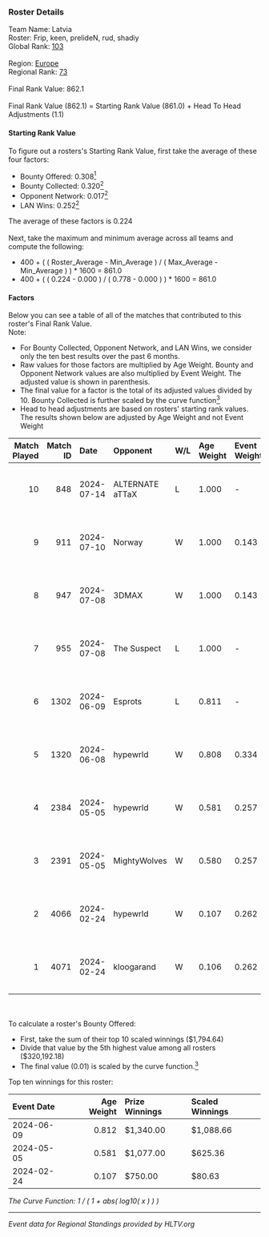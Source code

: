 ### Roster Details<br />
Team Name: Latvia<br />
Roster: Frip, keen, prelideN, rud, shadiy<br />
Global Rank: [103](../standings_global.md)<br />
<br />
Region: [Europe]( ../standings_europe.md)<br />
Regional Rank: [73]( ../standings_europe.md)<br />
<br />
Final Rank Value:  862.1<br />
<br />
Final Rank Value (862.1) = Starting Rank Value (861.0) + Head To Head Adjustments (1.1)<br />

#### Starting Rank Value<br />
To figure out a rosters's Starting Rank Value, first take the average of these four factors:<br />
- Bounty Offered: 0.308[<sup>1</sup>](#table2)
- Bounty Collected: 0.320[<sup>2</sup>](#table1)
- Opponent Network: 0.017[<sup>2</sup>](#table1)
- LAN Wins: 0.252[<sup>2</sup>](#table1)

The average of these factors is 0.224<br />
<br />
Next, take the maximum and minimum average across all teams and compute the following:<br />
- 400 + ( ( Roster_Average - Min_Average ) / ( Max_Average - Min_Average ) ) * 1600 = 861.0
- 400 + ( ( 0.224 - 0.000 ) / ( 0.778 - 0.000 ) ) * 1600 = 861.0


#### Factors<br />
Below you can see a table of all of the matches that contributed to this roster's Final Rank Value.<br />
Note:<br />

- For Bounty Collected, Opponent Network, and LAN Wins, we consider only the ten best results over the past 6 months.
- Raw values for those factors are multiplied by Age Weight. Bounty and Opponent Network values are also multiplied by Event Weight. The adjusted value is shown in parenthesis.
- The final value for a factor is the total of its adjusted values divided by 10. Bounty Collected is further scaled by the curve function[<sup>3</sup>](#curveFunction)
- Head to head adjustments are based on rosters' starting rank values. The results shown below are adjusted by Age Weight and not Event Weight
<span id="table1"></span><br />


| Match Played | Match ID | Date       | Opponent        | W/L | Age Weight | Event Weight | Bounty Collected | Opponent Network | LAN Wins  | H2H Adj. | Roster                               |
| -: | -: | :- | :- | :- | :- | :- | :- | :- | :- | -: | :- |
|           10 |      848 | 2024-07-14 | ALTERNATE aTTaX | L   | 1.000      | -            | -                | -                | -         |   -15.08 | Frip, keen, prelideN, rud, shadiy    |
|            9 |      911 | 2024-07-10 | Norway          | W   | 1.000      | 0.143        | 0.006 (0.001)    | 0.103 (0.015)    | 0 (0.000) |     7.91 | Frip, keen, prelideN, rud, shadiy    |
|            8 |      947 | 2024-07-08 | 3DMAX           | W   | 1.000      | 0.143        | 0.510 (0.073)    | 1.000 (0.143)    | 0 (0.000) |    30.09 | Frip, keen, prelideN, rud, shadiy    |
|            7 |      955 | 2024-07-08 | The Suspect     | L   | 1.000      | -            | -                | -                | -         |   -16.75 | Frip, keen, prelideN, rud, shadiy    |
|            6 |     1302 | 2024-06-09 | Esprots         | L   | 0.811      | -            | -                | -                | -         |   -17.86 | Frip, keen, prelideN, raw, shadiy    |
|            5 |     1320 | 2024-06-08 | hypewrld        | W   | 0.808      | 0.334        | 0.002 (0.001)    | 0.026 (0.007)    | 1 (0.808) |     5.88 | Frip, keen, prelideN, raw, shadiy    |
|            4 |     2384 | 2024-05-05 | hypewrld        | W   | 0.581      | 0.257        | 0.002 (0.000)    | 0.026 (0.004)    | 1 (0.581) |     4.44 | flairr, Frip, Mairel, rud, shadiy    |
|            3 |     2391 | 2024-05-05 | MightyWolves    | W   | 0.580      | 0.257        | 0.000 (0.000)    | 0.000 (0.000)    | 1 (0.580) |     1.27 | flairr, Frip, Mairel, rud, shadiy    |
|            2 |     4066 | 2024-02-24 | hypewrld        | W   | 0.107      | 0.262        | 0.002 (0.000)    | 0.026 (0.001)    | 1 (0.107) |     0.83 | EIZA, keen, prelideN, shadiy, shield |
|            1 |     4071 | 2024-02-24 | kloogarand      | W   | 0.106      | 0.262        | 0.000 (0.000)    | 0.000 (0.000)    | 1 (0.106) |     0.39 | EIZA, keen, prelideN, shadiy, shield |

<br />
<span id="table2"></span><br />
To calculate a roster's Bounty Offered:<br />

- First, take the sum of their top 10 scaled winnings ($1,794.64)
- Divide that value by the 5th highest value among all rosters ($320,192.18)
- The final value (0.01) is scaled by the curve function.[<sup>3</sup>](#curveFunction)

Top ten winnings for this roster:<br />

| Event Date | Age Weight | Prize Winnings | Scaled Winnings |
| :- | -: | :- | :- |
| 2024-06-09 |      0.812 | $1,340.00      | $1,088.66       |
| 2024-05-05 |      0.581 | $1,077.00      | $625.36         |
| 2024-02-24 |      0.107 | $750.00        | $80.63          |


<span id="curveFunction"></span>_The Curve Function: 1 / ( 1 + abs( log10( x ) ) )_<br />

---
_Event data for Regional Standings provided by HLTV.org_<br />
